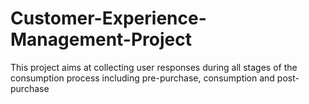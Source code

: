 # Customer-Experience-Management-Project
This project aims at collecting user responses during all stages of the consumption process including pre-purchase, consumption and post-purchase
